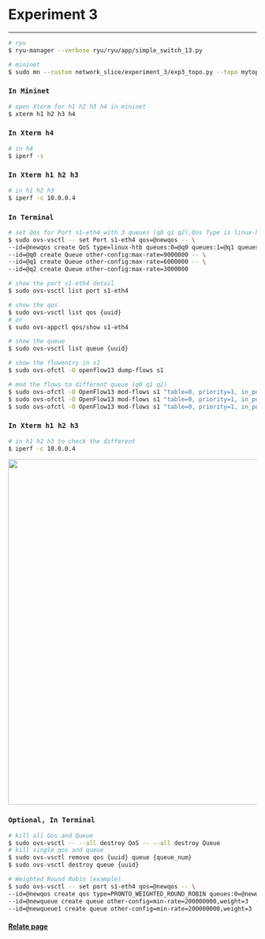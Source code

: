 # Experiment 3
---

```bash
# ryu
$ ryu-manager --verbose ryu/ryu/app/simple_switch_13.py
```
```bash
# mininet
$ sudo mn --custom network_slice/experiment_3/exp3_topo.py --topo mytopo --mac --switch ovs,protocols=OpenFlow13 --controller remote
```
### `In Mininet`
```bash
# open Xterm for h1 h2 h3 h4 in mininet 
$ xterm h1 h2 h3 h4
```
### `In Xterm h4`
```bash
# in h4
$ iperf -s
```
### `In Xterm h1 h2 h3`
```bash
# in h1 h2 h3
$ iperf -c 10.0.0.4
```
### `In Terminal`
```bash
# set Qos for Port s1-eth4 with 3 queues (q0 q1 q2),Qos Type is linux-htb
$ sudo ovs-vsctl -- set Port s1-eth4 qos=@newqos -- \
--id=@newqos create QoS type=linux-htb queues:0=@q0 queues:1=@q1 queues:2=@q2 -- \
--id=@q0 create Queue other-config:max-rate=9000000 -- \
--id=@q1 create Queue other-config:max-rate=6000000 -- \
--id=@q2 create Queue other-config:max-rate=3000000

# show the port s1-eth4 detail
$ sudo ovs-vsctl list port s1-eth4

# show the qos
$ sudo ovs-vsctl list qos {uuid}
# or
$ sudo ovs-appctl qos/show s1-eth4

# show the queue
$ sudo ovs-vsctl list queue {uuid}

# show the flowentry in s1
$ sudo ovs-ofctl -O openflow13 dump-flows s1

# mod the flows to different queue (q0 q1 q2)
$ sudo ovs-ofctl -O OpenFlow13 mod-flows s1 "table=0, priority=1, in_port="s1-eth1", dl_src=00.00.00.00.00.01, dl_dst=00.00.00.00.00.04, actions=set_queue:0,output:"s1-eth4""
$ sudo ovs-ofctl -O OpenFlow13 mod-flows s1 "table=0, priority=1, in_port="s1-eth2", dl_src=00.00.00.00.00.02, dl_dst=00.00.00.00.00.04, actions=set_queue:1,output:"s1-eth4""
$ sudo ovs-ofctl -O OpenFlow13 mod-flows s1 "table=0, priority=1, in_port="s1-eth3", dl_src=00.00.00.00.00.03, dl_dst=00.00.00.00.00.04, actions=set_queue:2,output:"s1-eth4""
```
### `In Xterm h1 h2 h3`
```bash
# in h1 h2 h3 to check the different
$ iperf -c 10.0.0.4
```
<p align="center">
    <img src="https://github.com/xxionhong/network_slice/blob/main/experiment_3/img/2020-10-15%20215853.jpg?raw=true" width="700"/>
</p>

### `Optional, In Terminal`
```bash
# kill all Qos and Queue
$ sudo ovs-vsctl -- --all destroy QoS -- --all destroy Queue
# kill single qos and queue
$ sudo ovs-vsctl remove qos {uuid} queue {queue_num}
$ sudo ovs-vsctl destroy queue {uuid}
```
```bash
# Weighted Round Robin (example)
$ sudo ovs-vsctl -- set port s1-eth4 qos=@newqos -- \
--id=@newqos create qos type=PRONTO_WEIGHTED_ROUND_ROBIN queues:0=@newqueue queues:3=@newqueue1 -- \
--id=@newqueue create queue other-config=min-rate=200000000,weight=3  -- \
--id=@newqueue1 create queue other-config=min-rate=200000000,weight=3  
```

#### [Relate page](https://www.sdnlab.com/23289.html)